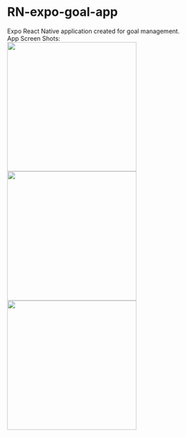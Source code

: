 # RN-expo-goal-app
Expo React Native application created for goal management.</br>
App Screen Shots:</br>
<img src="https://github.com/Manusha17/RN-expo-goal-app/assets/45126869/3c2f156f-5da8-4655-bb51-af107b1cd3af" width="300">
<img src="https://github.com/Manusha17/RN-expo-goal-app/assets/45126869/d48ef65d-1e40-4147-8753-64cd1050ce7a" width="300">
<img src="https://github.com/Manusha17/RN-expo-goal-app/assets/45126869/4f865210-4cc1-45b3-a7fc-4cfd1466e496" width="300">
